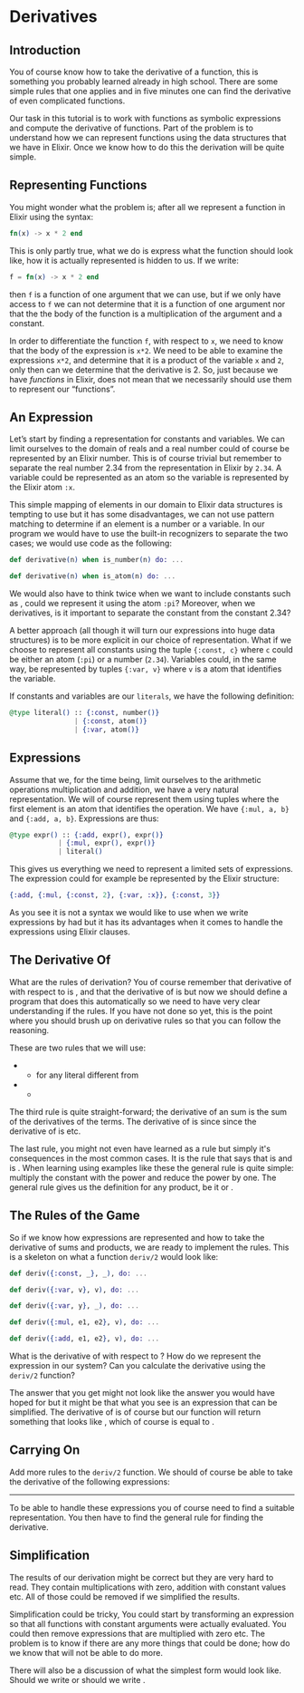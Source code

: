 # Derivatives

## Introduction

You of course know how to take the derivative of a function, this is something you probably learned already in high school. There are some simple rules that one applies and in five minutes one can find the derivative of even complicated functions.

Our task in this tutorial is to work with functions as symbolic expressions and compute the derivative of functions. Part of the problem is to understand how we can represent functions using the data structures that we have in Elixir. Once we know how to do this the derivation will be quite simple.

## Representing Functions

You might wonder what the problem is; after all we represent a function in Elixir using the syntax:

```elixir
fn(x) -> x * 2 end
```

This is only partly true, what we do is express what the function should look like, how it is actually represented is hidden to us. If we write:

```elixir
f = fn(x) -> x * 2 end
```

then `f` is a function of one argument that we can use, but if we only have access to `f` we can not determine that it is a function of one argument nor that the the body of the function is a multiplication of the argument and a constant.

In order to differentiate the function `f`, with respect to `x`, we need to know that the body of the expression is `x*2`. We need to be able to examine the expressions `x*2`, and determine that it is a product of the variable `x` and `2`, only then can we determine that the derivative is 2. So, just because we have _functions_ in Elixir, does not mean that we necessarily should use them to represent our “functions”.

## An Expression

Let’s start by finding a representation for constants and variables. We can limit ourselves to the domain of reals and a real number could of course be represented by an Elixir number. This is of course trivial but remember to separate the real number 2.34 from the representation in Elixir by `2.34`. A variable could be represented as an atom so the variable  is represented by the Elixir atom `:x`.

This simple mapping of elements in our domain to Elixir data structures is tempting to use but it has some disadvantages, we can not use pattern matching to determine if an element is a number or a variable. In our program we would have to use the built-in recognizers to separate the two cases; we would use code as the following:

```elixir
def derivative(n) when is_number(n) do: ...

def derivative(n) when is_atom(n) do: ...
```

We would also have to think twice when we want to include constants such as , could we represent it using the atom `:pi`? Moreover, when we derivatives, is it important to separate the constant  from the constant 2.34?

A better approach \(all though it will turn our expressions into huge data structures\) is to be more explicit in our choice of representation. What if we choose to represent all constants using the tuple `{:const, c}` where `c` could be either an atom \(`:pi`\) or a number \(`2.34`\). Variables could, in the same way, be represented by tuples `{:var, v}` where `v` is a atom that identifies the variable.

If constants and variables are our `literals`, we have the following definition:

```elixir
@type literal() :: {:const, number()} 
                | {:const, atom()} 
                | {:var, atom()}
```

## Expressions

Assume that we, for the time being, limit ourselves to the arithmetic operations multiplication and addition, we have a very natural representation. We will of course represent them using tuples where the first element is an atom that identifies the operation. We have `{:mul, a, b}` and `{:add, a, b}`. Expressions are thus:

```elixir
@type expr() :: {:add, expr(), expr()} 
            | {:mul, expr(), expr()} 
            | literal()
```

This gives us everything we need to represent a limited sets of expressions. The expression  could for example be represented by the Elixir structure:

```elixir
{:add, {:mul, {:const, 2}, {:var, :x}}, {:const, 3}}
```

As you see it is not a syntax we would like to use when we write expressions by had but it has its advantages when it comes to handle the expressions using Elixir clauses.

## The Derivative Of

What are the rules of derivation? You of course remember that derivative of  with respect to  is , and that the derivative of  is  but now we should define a program that does this automatically so we need to have very clear understanding if the rules. If you have not done so yet, this is the point where you should brush up on derivative rules so that you can follow the reasoning.

These are two rules that we will use:

* *   for any literal different from 
* * 
The third rule is quite straight-forward; the derivative of an sum is the sum of the derivatives of the terms. The derivative of  is  since since the derivative of  is  etc.

The last rule, you might not even have learned as a rule but simply it's consequences in the most common cases. It is the rule that says that  is  and  is . When learning using examples like these the general rule is quite simple: multiply the constant with the power and reduce the power by one. The general rule gives us the definition for any product, be it  or .

## The Rules of the Game

So if we know how expressions are represented and how to take the derivative of sums and products, we are ready to implement the rules. This is a skeleton on what a function `deriv/2` would look like:

```elixir
def deriv({:const, _}, _), do: ...

def deriv({:var, v}, v), do: ...

def deriv({:var, y}, _), do: ...

def deriv({:mul, e1, e2}, v), do: ...

def deriv({:add, e1, e2}, v), do: ...
```

What is the derivative of  with respect to ? How do we represent the expression in our system? Can you calculate the derivative using the `deriv/2` function?

The answer that you get might not look like the answer you would have hoped for but it might be that what you see is an expression that can be simplified. The derivative of  is of course  but our function will return something that looks like , which of course is equal to .

## Carrying On

Add more rules to the `deriv/2` function. We should of course be able to take the derivative of the following expressions:

* * * * * 
To be able to handle these expressions you of course need to find a suitable representation. You then have to find the general rule for finding the derivative.

## Simplification

The results of our derivation might be correct but they are very hard to read. They contain multiplications with zero, addition with constant values etc. All of those could be removed if we simplified the results.

Simplification could be tricky, You could start by transforming an expression so that all functions with constant arguments were actually evaluated. You could then remove expressions that are multiplied with zero etc. The problem is to know if there are any more things that could be done; how do we know that will not be able to do more.

There will also be a discussion of what the simplest form would look like. Should we write  or should we write .

